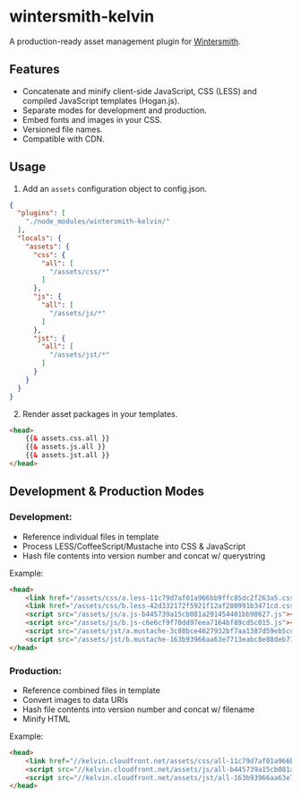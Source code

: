 # wintersmith-kelvin

A production-ready asset management plugin for [Wintersmith](https://github.com/jnordberg/wintersmith).

## Features

- Concatenate and minify client-side JavaScript, CSS (LESS) and compiled JavaScript templates (Hogan.js).
- Separate modes for development and production.
- Embed fonts and images in your CSS.
- Versioned file names.
- Compatible with CDN.

## Usage

1. Add an `assets` configuration object to config.json.

```json
{
  "plugins": [
    "./node_modules/wintersmith-kelvin/"
  ],
  "locals": {
    "assets": {
      "css": {
        "all": [
          "/assets/css/*"
        ]
      },
      "js": {
        "all": [
          "/assets/js/*"
        ]
      },
      "jst": {
        "all": [
          "/assets/jst/*"
        ]
      }
    }
  }
}

````

2. Render asset packages in your templates.

```html
<head>
    {{& assets.css.all }}
    {{& assets.js.all }}
    {{& assets.jst.all }}
</head>
```

## Development & Production Modes

### Development:

- Reference individual files in template
- Process LESS/CoffeeScript/Mustache into CSS & JavaScript
- Hash file contents into version number and concat w/ querystring

Example:

```html
<head>
    <link href="/assets/css/a.less-11c79d7af01a966bb9ffc85dc2f263a5.css" rel="stylesheet" />
    <link href="/assets/css/b.less-42d332172f5921f12af280991b3471cd.css" rel="stylesheet" />
    <script src="/assets/js/a.js-b445739a15cb081a291454401bb98627.js"></script>
    <script src="/assets/js/b.js-c6e6cf9f70dd97eea7164bf89cd5c015.js"></script>
    <script src="/assets/jst/a.mustache-3c88bce4627932bf7aa1387d59eb5cd4.js"></script>
    <script src="/assets/jst/b.mustache-163b93966aa63e7713eabc8e88deb711.js"></script>
</head>
```

### Production:

- Reference combined files in template
- Convert images to data URIs
- Hash file contents into version number and concat w/ filename
- Minify HTML

Example:

```html
<head>
    <link href="//kelvin.cloudfront.net/assets/css/all-11c79d7af01a966bb9ffc85dc2f263a5.css" rel="stylesheet" />
    <script src="//kelvin.cloudfront.net/assets/js/all-b445739a15cb081a291454401bb98627.js"></script>
    <script src="//kelvin.cloudfront.net/assets/jst/all-163b93966aa63e7713eabc8e88deb711.js"></script>
</head>
```
